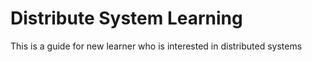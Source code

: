Distribute System Learning
===
This is a guide for new learner who is interested in distributed systems
